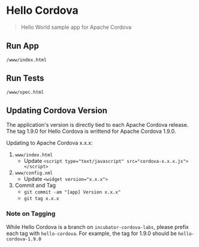# Hello Cordova

> Hello World sample app for Apache Cordova

## Run App

    /www/index.html

## Run Tests

    /www/spec.html

## Updating Cordova Version

The application's version is directly tied to each Apache Cordova release.
The tag 1.9.0 for Hello Cordova is writtend for Apache Cordova 1.9.0.

Updating to Apache Cordova x.x.x:

1. `www/index.html`
    - Update `<script type="text/javascript" src="cordova-x.x.x.js"></script>`
2. `www/config.xml`
    - Update `<widget version="x.x.x">`
3. Commit and Tag
    - `git commit -am "[app] Version x.x.x"`
    - `git tag x.x.x`

### Note on Tagging

While Hello Cordova is a branch on `incubator-cordova-labs`, please prefix
each tag with `hello-cordova`. For example, the tag for 1.9.0 should be
`hello-cordova-1.9.0`

